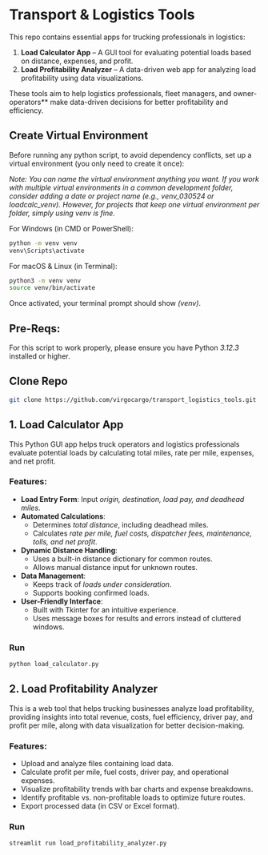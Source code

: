 # Transport & Logistics Tools  

This repo contains essential apps for trucking professionals in logistics:  

1. **Load Calculator App** – A GUI tool for evaluating potential loads based on distance, expenses, and profit.  
2. **Load Profitability Analyzer** – A data-driven web app for analyzing load profitability using data visualizations.  

These tools aim to help logistics professionals, fleet managers, and owner-operators** make data-driven decisions for better profitability and efficiency.

## **Create Virtual Environment**
Before running any python script, to avoid dependency conflicts, set up a virtual environment (you only need to create it once):

*Note: You can name the virtual environment anything you want. If you work with multiple virtual environments in a common development folder, consider adding a date or project name (e.g., venv_030524 or loadcalc_venv). However, for projects that keep one virtual environment per folder, simply using venv is fine.*

For Windows (in CMD or PowerShell):
```sh
python -m venv venv
venv\Scripts\activate
```

For macOS & Linux (in Terminal):
```sh
python3 -m venv venv
source venv/bin/activate
```
Once activated, your terminal prompt should show *(venv)*.

## Pre-Reqs:
For this script to work properly, please ensure you have Python *3.12.3* installed or higher. 

## **Clone Repo**
```sh
git clone https://github.com/virgocargo/transport_logistics_tools.git
```

## 1. Load Calculator App 

This Python GUI app helps truck operators and logistics professionals evaluate potential loads by calculating total miles, rate per mile, expenses, and net profit.

### Features:
- **Load Entry Form**: Input *origin, destination, load pay, and deadhead miles*.
- **Automated Calculations**:
  - Determines *total distance*, including deadhead miles.
  - Calculates *rate per mile, fuel costs, dispatcher fees, maintenance, tolls, and net profit*.
- **Dynamic Distance Handling**:
  - Uses a built-in distance dictionary for common routes.
  - Allows manual distance input for unknown routes.
- **Data Management**:
  - Keeps track of *loads under consideration*.
  - Supports booking confirmed loads.
- **User-Friendly Interface**:
  - Built with Tkinter for an intuitive experience.
  - Uses message boxes for results and errors instead of cluttered windows.

### **Run**
```sh
python load_calculator.py
```

## 2. Load Profitability Analyzer 

This is a web tool that helps trucking businesses analyze load profitability, providing insights into total revenue, costs, fuel efficiency, driver pay, and profit per mile, along with data visualization for better decision-making.

### Features:
- Upload and analyze files containing load data.
- Calculate profit per mile, fuel costs, driver pay, and operational expenses.
- Visualize profitability trends with bar charts and expense breakdowns.
- Identify profitable vs. non-profitable loads to optimize future routes.
- Export processed data (in CSV or Excel format).

### **Run**
```sh
streamlit run load_profitability_analyzer.py
```



